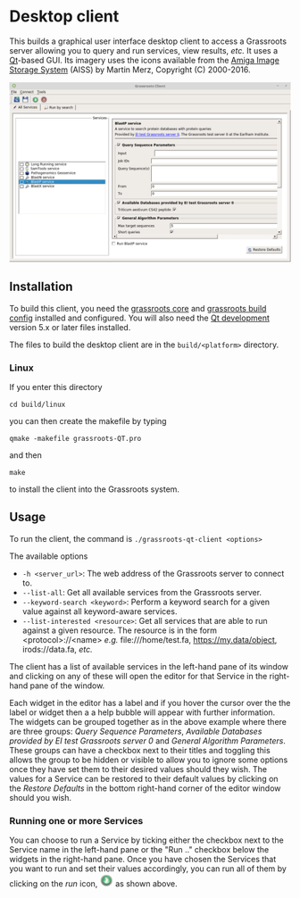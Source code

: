 # Desktop client


This builds a  graphical user interface desktop client to access a Grassroots server allowing you to query and run services, view results, *etc.* It uses a [Qt](https://www.qt.io)-based GUI. Its imagery uses the icons available from the [Amiga Image Storage System](http://www.masonicons.info/6.html) (AISS) by Martin Merz, Copyright (C) 2000-2016.

![Screenshot of the Grassroots Qt desktop client](./grassroots_qt_client.png "Grassroots Qt Desktop Client")

## Installation

To build this client, you need the [grassroots core](https://github.com/TGAC/grassroots-core) and [grassroots build config](https://github.com/TGAC/grassroots-build-config) installed and configured. You will also need the [Qt development](https://www.qt.io/download/) version 5.x or later files installed.

The files to build the desktop client are in the ```build/<platform>``` directory. 

### Linux

If you enter this directory 

```
cd build/linux
```

you can then create the makefile by typing

```
qmake -makefile grassroots-QT.pro
```

and then 

```
make 
```

to install the client into the Grassroots system.

## Usage

To run the client, the command is ```./grassroots-qt-client <options>```

The available options 

 * ```-h <server_url>```: The web address of the Grassroots server to connect to.
 * ```--list-all```: Get all available services from the Grassroots server.
 * ```--keyword-search <keyword>```: Perform a keyword search for a given value against all keyword-aware services.
 * ```--list-interested <resource>```: Get all services that are able to run against a given resource. The resource is in the form \<protocol\>://\<name\> *e.g.* file:///home/test.fa, https://my.data/object, irods://data.fa, *etc.*


The client has a list of available services in the left-hand pane of its window and clicking on any of these will open the editor for that Service in the right-hand pane of the window. 

Each widget in the editor has a label and if you hover the cursor over the the label or widget then a a help bubble will appear with further information. 
The widgets can be grouped together as in the above example where there are three groups: *Query Sequence Parameters*, *Available Databases provided by EI test Grassroots server 0* and *General Algorithm Parameters*. 
These groups can have a checkbox next to their titles and toggling this allows the group to be hidden or visible to allow you to ignore some options once they have set them to their desired values should they wish.
The values for a Service can be restored to their default values by clicking on the *Restore Defaults* in the bottom right-hand corner of the editor window should you wish.

### Running one or more Services

You can choose to run a Service by ticking either the checkbox next to the Service name in the left-hand pane or the "Run .." checkbox below the widgets in the right-hand pane.
Once you have chosen the Services that you want to run and set their values accordingly, you can run all of them by clicking on the *run* icon, ![Run icon](./run.png "Run icon") as shown above.

		
